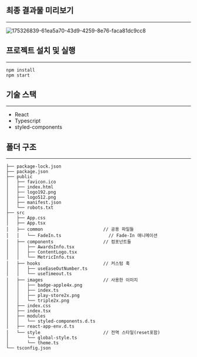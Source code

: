 ## 최종 결과물 미리보기
---
![175326839-61ea5a70-43d9-4259-8e76-faca81dc9cc8](https://user-images.githubusercontent.com/61589338/175327556-2352e07a-d628-468d-baa5-fb0314e47ee5.gif)

## 프로젝트 설치 및 실행
---
```
npm install
npm start
```

## 기술 스택
---
* React
* Typescript
* styled-components

## 폴더 구조
---
```
├── package-lock.json
├── package.json
├── public
│   ├── favicon.ico
│   ├── index.html
│   ├── logo192.png
│   ├── logo512.png
│   ├── manifest.json
│   └── robots.txt
├── src
│   ├── App.css
│   ├── App.tsx
│   ├── common                       // 공용 파일들
│   │   └── FadeIn.ts                  // Fade-In 애니메이션
│   ├── components                   // 컴포넌트들
│   │   ├── AwardsInfo.tsx
│   │   ├── ContentLogo.tsx
│   │   └── MetricInfo.tsx
│   ├── hooks                        // 커스텀 훅
│   │   ├── useEaseOutNumber.ts       
│   │   └── useTimeout.ts
│   ├── images                       // 사용한 이미지
│   │   ├── badge-apple4x.png
│   │   ├── index.ts
│   │   ├── play-store2x.png
│   │   └── triple2x.png
│   ├── index.css
│   ├── index.tsx
│   ├── modules                      
│   │   └── styled-components.d.ts
│   ├── react-app-env.d.ts
│   └── style                        // 전역 스타일(reset포함)
│       └── global-style.ts
│       └── theme.ts
└── tsconfig.json
```